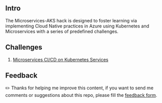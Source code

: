 ## Intro

The Microservices-AKS hack is designed to foster learning via implementing Cloud Native practices in Azure using Kubernetes and Microservices with a series of predefined challenges.

## Challenges

1. <a href="challenge-01" target="_blank">Microservices CI/CD on Kubernetes Services</a>

## Feedback

✏️ Thanks for helping me improve this content, if you want to send me comments or suggestions about this repo, please fill the <a href="https://bit.ly/2lVcLko" target="_blank">feedback form</a>.